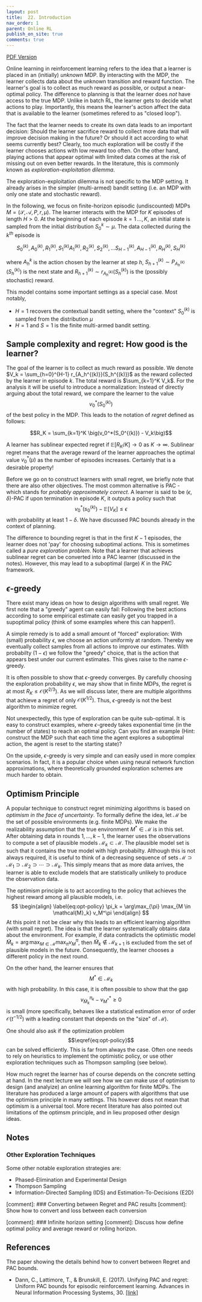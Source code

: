 ```yaml
---
layout: post
title:  22. Introduction
nav_order: 1
parent: Online RL
publish_on_site: true
comments: true
---
```


[PDF Version](../../../documents/lectures/winter_2023/website_notes/online_rl/lec22.pdf)

Online learning in reinforcement learning refers to the idea that a learner is placed in an (initially) *unknown* MDP. By interacting with the MDP, the learner collects data about the unknown transition and reward function. The learner's goal is to collect as much reward as possible, or output a near-optimal policy. The difference to planning is that the learner does *not* have access to the true MDP. Unlike in batch RL, the learner gets to decide what actions to play. Importantly, this means the learner's action affect the data that is available to the learner (sometimes refered to as "closed loop").

The fact that the learner needs to create its own data leads to an important decision: Should the learner sacrifice reward to collect more data that will improve decision making in the future? Or should it act according to what seems currently best? Clearly, too much exploration will be costly if the learner chooses actions with low reward too often. On the other hand, playing actions that appear optimal with limited data comes at the risk of missing out on even better rewards. In the literature, this is commonly known as *exploration-exploitation dilemma*. 

The exploration-exploitation dilemma is not specific to the MDP setting. It already arises in the simpler (multi-armed) bandit setting (i.e. an MDP with only one state and stochastic reward).

In the following, we focus on finite-horizon episodic (undiscounted) MDPs $M = (\mathcal{S},\mathcal{A},P,r, \mu)$. The learner interacts with the MDP for $K$ episodes of length $H > 0$. At the beginning of each episode $k=1\,\dots,K$, an initial state is sampled from the initial distribution $S_0^{k} \sim \mu$. The data collected during the $k^{th}$ episode is

$$S_0^{(k)}, A_0^{(k)}, R_1^{(k)}, S_1^{(k)} A_1^{(k)}, R_2^{(k)}, S_2^{(k)}, \dots S_{H-1}^{(k)}, A_{H-1}^{(k)},R_H^{(k)}, S_H^{(k)}$$

where $A_h^{k}$ is the action chosen by the learner at step $h$, $S_{h+1}^{(k)} \sim P_{A_h^{(k)}}(S_h^{(k)})$ is the next state and $R_{h+1}^{(k)} \sim r_{A_h^{(k)}}(S_h^{(k)})$ is the (possibly stochastic) reward.

This model contains some important settings as a special case. Most notably,

* $H=1$ recovers the contextual bandit setting, where the "context" $S_0^{(k)}$ is sampled from the distribution $\mu$
* $H=1$ and $S=1$ is the finite multi-armed bandit setting.


## Sample complexity and regret: How good is the learner? 

The goal of the learner is to collect as much reward as possible. We denote $V_k = \sum_{h=0}^{H-1} r_{A_h^{(k)}}(S_h^{(k)})$ as the reward collected by the learner in episode $k$. The total reward is $\sum_{k=1}^K V_k$. For the analysis it will be useful to introduce a normalization: Instead of directly arguing about the total reward, we compare the learner to the value $$v_0^*(S_0^{(k)})$$ of the best policy in the MDP. This leads to the notation of *regret* defined as follows:

$$R_K = \sum_{k=1}^K \big(v_0^*(S_0^{(k)}) - V_k\big)$$

A learner has sublinear expected regret if $\mathbb{E}[R_K/K]\rightarrow 0$ as $K \rightarrow \infty$. Sublinear regret means that the average reward of the learner approaches the optimal value $v_0^*(\mu)$ as the number of episodes increases. Certainly that is a desirable property!

Before we go on to construct learners with small regret, we briefly note that there are also other objectives. The most common alternative is PAC - which stands for *probably approximately correct*. A learner is said to be $(\epsilon,\delta)$-PAC if upon termination in episode $K$, it outputs a policy such that $$v_0^{*}(s_0^{(k)}) - \mathbb{E}[V_K] \leq \epsilon$$ with probability at least $1-\delta$. We have discussed PAC bounds already in the context of planning.

 The difference to bounding regret is that in the first $K-1$ episodes, the learner does not 'pay' for choosing suboptimal actions. This is sometimes called a *pure exploration problem*. Note that a learner that achieves sublinear regret can be converted into a PAC learner (discussed in the notes). However, this may lead to a suboptimal (large) $K$ in the PAC framework.

## $\epsilon$-greedy

There exist many ideas on how to design algorithms with small regret. We first note that a "greedy" agent can easily fail: Following the best actions according to some empirical estimate can easily get you trapped in a supoptimal policy (think of some examples where this can happen!).

A simple remedy is to add a small amount of "forced" exploration: With (small) probability $\epsilon$, we choose an action uniformly at random. Thereby we eventually collect samples from all actions to improve our estimates. With probabilty $(1-\epsilon)$ we follow the "greedy" choice, that is the action that appears best under our current estimates. This gives raise to the name $\epsilon$-greedy.

It is often possible to show that $\epsilon$-greedy converges. By carefully choosing the exploration probability $\epsilon$, we may show that in finite MDPs, the regret is at most $R_K \leq \mathcal{O}(K^{2/3})$. As we will discuss later, there are multiple algorithms that achieve a regret of only $\mathcal{O}(K^{1/2})$. Thus, $\epsilon$-greedy is not the best algorithm to minimize regret.

Not unexpectedly, this type of exploration can be quite sub-optimal. It is easy to construct examples, where $\epsilon$-greedy takes exponential time (in the number of states) to reach an optimal policy. Can you find an example (Hint: construct the MDP such that each time the agent explores a suboptimal action, the agent is reset to the starting state)?

On the upside, $\epsilon$-greedy is very simple and can easily used in more complex scenarios. In fact, it is a popular choice when using neural network function approximations, where theoretically grounded exploration schemes are much harder to obtain. 


## Optimism Principle

A popular technique to construct regret minimizing algorithms is based on *optimism in the face of uncertainty*. To formally define the idea, let $\mathcal{M}$ be the set of possible environments (e.g. finite MDPs). We make the realizability assumption that the true environment $M^* \in \mathcal{M}$ is in this set. After obtaining data in rounds $1,\dots, k-1$, the learner uses the observations to compute a set of plausible models $\mathcal{M}_k\subset \mathcal{M}$. The plausible model set is such that it contains the true model with high probabilty. Although this is not always required, it is useful to think of a decreasing sequence of sets $\mathcal{M} \supset\mathcal{M}_1 \supset\mathcal{M}_2 \supset \cdots  \supset\mathcal{M}_k$. This simply means that as more data arrives, the learner is able to exclude models that are statistically unlikely to produce the observation data.

The optimism principle is to act according to the policy that achieves the highest reward among all plausible models, i.e.
$$
\begin{align}
\label{eq:opt-policy}
\pi_k = \arg\max_{\pi} \max_{M \in \mathcal{M}_k} v_M^\pi 
\end{align}
$$
At this point it not be clear why this leads to an efficient learning algorithm (with small regret). The idea is that the learner systematically obtains data about the environment. For example, if data contradicts the optimistic model $\tilde M_k = \arg\max_{M \in \mathcal{M}} \max_\pi v_M^\pi$, then $\tilde M_k \notin \mathcal{\mathcal{M}}_{k+1}$ is excluded from the set of plausible models in the future. Consequently, the learner chooses a different policy in the next round. 

On the other hand, the learner ensures that $$M^{*} \in \mathcal{M}_k$$ with high probability. In this case, it is often possible to show that the gap $$v_{\tilde M_k}^{\pi_k} - v_{M^{*}}^{*} \geq 0$$ is small (more specifically, behaves like a statistical estimation error of order $\mathcal{O}(t^{-1/2})$ with a leading constant that depends on the "size" of $\mathcal{M}$).

One should also ask if the optimization problem $$\eqref{eq:opt-policy}$$ can be solved efficiently. This is far from always the case. Often one needs to rely on heuristics to implement the optimistic policy, or use other exploration techniques such as Thompson sampling (see below). 

How much regret the learner has of course depends on the concrete setting at hand. In the next lecture we will see how we can make use of optimism to design (and analyize) an online learning algorithm for finite MDPs. The literature has produced a large amount of papers with algorithms that use the optimism principle in many settings. This however does not mean that optimism is a universal tool. More recent literature has also pointed out limitations of the optimsm principle, and in lieu proposed other design ideas.

## Notes 

### Other Exploration Techniques
Some other notable exploration strategies are:

* Phased-Elimination and Experimental Design
* Thompson Sampling
* Information-Directed Sampling (IDS) and Estimation-To-Decisions (E2D)

[comment]: ### Converting between Regret and PAC results
[comment]: Show how to convert and loss between each conversion

[comment]: ### Infinite horizon setting
[comment]: Discuss how define optimal policy and average reward or rolling horizon.

## References
The paper showing the details behind how to convert between Regret and PAC bounds.

- Dann, C., Lattimore, T., & Brunskill, E. (2017). Unifying PAC and regret: Uniform PAC bounds for episodic reinforcement learning. Advances in Neural Information Processing Systems, 30. [[link]](https://arxiv.org/abs/1703.07710)